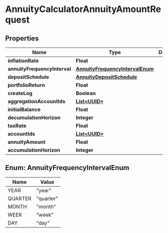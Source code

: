 
# AnnuityCalculatorAnnuityAmountRequest

## Properties
Name | Type | Description | Notes
------------ | ------------- | ------------- | -------------
**inflationRate** | **Float** |  |  [optional]
**annuityFrequencyInterval** | [**AnnuityFrequencyIntervalEnum**](#AnnuityFrequencyIntervalEnum) |  |  [optional]
**depositSchedule** | [**AnnuityDepositSchedule**](AnnuityDepositSchedule.md) |  |  [optional]
**portfolioReturn** | **Float** |  | 
**createLog** | **Boolean** |  |  [optional]
**aggregationAccountIds** | [**List&lt;UUID&gt;**](UUID.md) |  |  [optional]
**initialBalance** | **Float** |  |  [optional]
**decumulationHorizon** | **Integer** |  | 
**taxRate** | **Float** |  |  [optional]
**accountIds** | [**List&lt;UUID&gt;**](UUID.md) |  |  [optional]
**annuityAmount** | **Float** |  |  [optional]
**accumulationHorizon** | **Integer** |  | 


<a name="AnnuityFrequencyIntervalEnum"></a>
## Enum: AnnuityFrequencyIntervalEnum
Name | Value
---- | -----
YEAR | &quot;year&quot;
QUARTER | &quot;quarter&quot;
MONTH | &quot;month&quot;
WEEK | &quot;week&quot;
DAY | &quot;day&quot;



